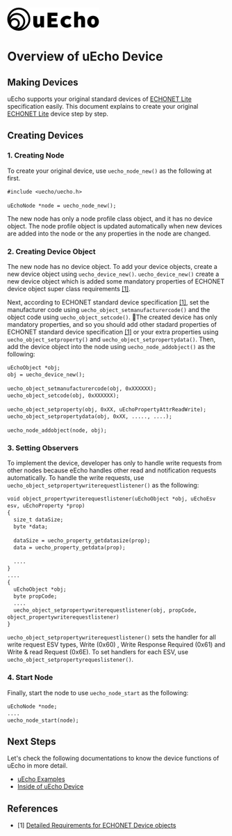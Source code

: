 ![logo](img/logo.png)

# Overview of uEcho Device

## Making Devices

uEcho supports your original standard devices of [ECHONET Lite][enet] specification easily. This document explains to create your original  [ECHONET Lite][enet] device step by step.

## Creating Devices

### 1. Creating Node

To create your original device, use `uecho_node_new()` as the following at first.

```
#include <uecho/uecho.h>

uEchoNode *node = uecho_node_new();
```

The new node has only a node profile class object, and it has no device object. The node profile object is updated automatically when new devices are added into the node or the any properties in the node are changed.

### 2. Creating Device Object

The new node has no device object. To add your device objects, create a new device object using `uecho_device_new()`.  `uecho_device_new()` create a new device object which is added some mandatory properties of ECHONET device object super class requirements [\[1\]][enet-spec].

Next, according to ECHONET standard device specification [\[1\]][enet-spec], set the manufacturer code using `uecho_object_setmanufacturercode()` and the object code using `uecho_object_setcode()`.
The created device has only mandatory properties, and so you should add other stadard properties of ECHONET standard device specification [\[1\]][enet-spec] or your extra properties using `uecho_object_setproperty()` and `uecho_object_setpropertydata()`.
Then, add the device object into the node using `uecho_node_addobject()` as the following:

```
uEchoObject *obj;
obj = uecho_device_new();

uecho_object_setmanufacturercode(obj, 0xXXXXXX);
uecho_object_setcode(obj, 0xXXXXXX);

uecho_object_setproperty(obj, 0xXX, uEchoPropertyAttrReadWrite);
uecho_object_setpropertydata(obj, 0xXX, ....., ....);

uecho_node_addobject(node, obj);
```

### 3. Setting Observers

To implement the device, developer has only to handle write requests from other nodes because eEcho handles other read and notification requests automatically. To handle the write requests, use `uecho_object_setpropertywriterequestlistener()` as the following:

```
void object_propertywriterequestlistener(uEchoObject *obj, uEchoEsv esv, uEchoProperty *prop)
{
  size_t dataSize;
  byte *data;

  dataSize = uecho_property_getdatasize(prop);
  data = uecho_property_getdata(prop);

  ....
}
....
{
  uEchoObject *obj;
  byte propCode;
  ....
  uecho_object_setpropertywriterequestlistener(obj, propCode, object_propertywriterequestlistener)  
}
```

`uecho_object_setpropertywriterequestlistener()` sets the handler for all write request ESV types, Write (0x60) , Write Response Required (0x61) and Write & read Request (0x6E). To set handlers for each ESV, use `uecho_object_setpropertyrequeslistener()`.

### 4. Start Node

Finally, start the node to use `uecho_node_start` as the following:

```
uEchoNode *node;
....
uecho_node_start(node);
```

## Next Steps

Let's check the following documentations to know the device functions of uEcho in more detail.

- [uEcho Examples](./examples.md)
- [Inside of uEcho Device](./device_inside.md)

## References

- \[1\] [Detailed Requirements for ECHONET Device objects][enet-spec]

[enet]:http://echonet.jp/english/
[enet-spec]:http://www.echonet.gr.jp/english/spec/index.htm

